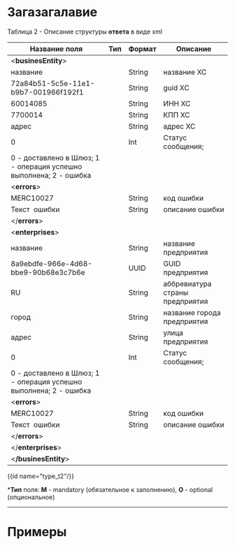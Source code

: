 # Загазагалавие

Таблица 2 - Описание структуры **ответа** в виде xml


|                         **Название поля**                         | **Тип** | **Формат** |          **Описание**           |
| ----------------------------------------------------------------- | ------- | ---------- | ------------------------------- |
| <**businesEntity**>                                               |         |            |                                 |
| название                                                          |         | String     | название ХС                     |
| 72a84b51-5c5e-11e1-b9b7-001966f192f1                              |         | String     | guid ХС                         |
| 60014085                                                          |         | String     | ИНН ХС                          |
| 7700014                                                           |         | String     | КПП ХС                          |
| адрес                                                             |         | String     | адрес ХС                        |
| 0                                                                 |         | Int        | Статус сообщения;               |
| 0 - доставлено в Шлюз; 1 - операция успешно выполнена; 2 - ошибка |         |            |                                 |
| <**errors**>                                                      |         |            |                                 |
| MERC10027                                                         |         | String     | код ошибки                      |
| Текст​ ​ ошибки                                                   |         | String     | описание ошибки                 |
| </**errors**>                                                     |         |            |                                 |
| <**enterprises**>                                                 |         |            |                                 |
| название                                                          |         | String     | название предприятия            |
| 8a9ebdfe-966e-4d68-bbe9-90b68e3c7b6e                              |         | UUID       | GUID предприятия                |
| RU                                                                |         | String     | аббревиатура страны предприятия |
| город                                                             |         | String     | название города предприятия     |
| адрес                                                             |         | String     | улица предприятия               |
| 0                                                                 |         | Int        | Статус сообщения;               |
| 0 - доставлено в Шлюз; 1 - операция успешно выполнена; 2 - ошибка |         |            |                                 |
| <**errors**>                                                      |         |            |                                 |
| MERC10027                                                         |         | String     | код ошибки                      |
| Текст​ ​ ошибки                                                   |         | String     | описание ошибки                 |
| </**errors**>                                                     |         |            |                                 |
| </**enterprises**>                                                |         |            |                                 |
| <**/businesEntity**>                                              |         |            |                                 |

{{id name="type_t2"/}}

***Тип** поля: **M** - mandatory (обязательное к заполнению), **O** - optional (опциональное)

---

# Примеры
